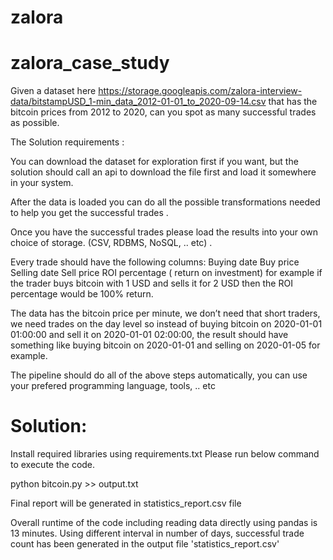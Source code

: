 # zalora
# zalora_case_study
Given a dataset here https://storage.googleapis.com/zalora-interview-data/bitstampUSD_1-min_data_2012-01-01_to_2020-09-14.csv that has the bitcoin prices from 2012 to 2020, can you spot as many successful trades as possible. 

The Solution requirements : 

You can download the dataset for exploration first if you want, but the solution should call an api to download the file first and load it somewhere in your system.

After the data is loaded you can do all the possible transformations needed to help you get the successful trades .

Once you have the successful trades please load the results into your own choice of storage. (CSV, RDBMS, NoSQL, .. etc) .

Every trade should have the following columns: 
Buying date 
Buy price 
Selling date 
Sell price 
ROI percentage  ( return on investment)  for example if the trader buys bitcoin with 1 USD and sells it for 2 USD then the ROI percentage would be 100% return.

The data has the bitcoin price per minute, we don’t need that short traders, we need trades on the day level so instead of buying bitcoin on 2020-01-01 01:00:00 and sell it on 2020-01-01 02:00:00, the result should have something like buying bitcoin on 2020-01-01 and selling on 2020-01-05 for example.  

The pipeline should do all of the above steps automatically, you can use your prefered programming language, tools, .. etc 

# Solution:

Install required libraries using requirements.txt
Please run below command to execute the code.

python bitcoin.py >> output.txt

Final report will be generated in statistics_report.csv file

Overall runtime of the code including reading data directly using pandas is 13 minutes.
Using different interval in number of days, successful trade count has been generated in the output file 'statistics_report.csv'
